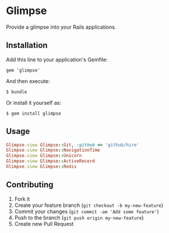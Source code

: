 # Glimpse

Provide a glimpse into your Rails applications.

## Installation

Add this line to your application's Gemfile:

    gem 'glimpse'

And then execute:

    $ bundle

Or install it yourself as:

    $ gem install glimpse

## Usage

```ruby
Glimpse.view Glimpse::Git, :github => 'github/hire'
Glimpse.view Glimpse::NavigationTime
Glimpse.view Glimpse::Unicorn
Glimpse.view Glimpse::ActiveRecord
Glimpse.view Glimpse::Redis
```

## Contributing

1. Fork it
2. Create your feature branch (`git checkout -b my-new-feature`)
3. Commit your changes (`git commit -am 'Add some feature'`)
4. Push to the branch (`git push origin my-new-feature`)
5. Create new Pull Request
